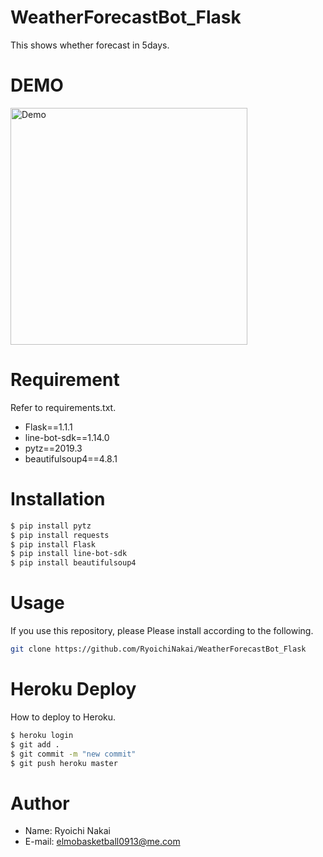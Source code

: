# WeatherForecastBot_Flask
This shows whether forecast in 5days.

# DEMO
<img width="379" alt="Demo" src="https://user-images.githubusercontent.com/49640294/79834945-d9537c80-83e8-11ea-84c5-25e6446afc42.png">
 
# Requirement
Refer to requirements.txt.
 
* Flask==1.1.1
* line-bot-sdk==1.14.0
* pytz==2019.3
* beautifulsoup4==4.8.1
 
# Installation
```bash
$ pip install pytz
$ pip install requests
$ pip install Flask
$ pip install line-bot-sdk
$ pip install beautifulsoup4
```
 
# Usage
If you use this repository, please Please install according to the following.
 
```bash
git clone https://github.com/RyoichiNakai/WeatherForecastBot_Flask
```
 
# Heroku Deploy
How to deploy to Heroku. 

```bash
$ heroku login
$ git add .
$ git commit -m "new commit"
$ git push heroku master
```
 
# Author

* Name: Ryoichi Nakai
* E-mail: elmobasketball0913@me.com
